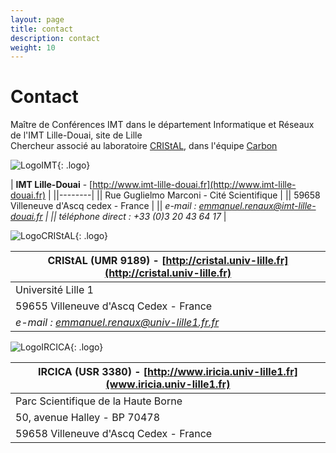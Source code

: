 ```yaml
---
layout: page
title: contact
description: contact
weight: 10
---
```



# Contact
Maître de Conférences IMT dans le département Informatique et Réseaux de l'IMT Lille-Douai, site de Lille  
Chercheur associé au laboratoire [CRIStAL](http://cristal.univ-lille.fr), dans l'équipe [Carbon](http://www.cristal.univ-lille.fr/carbon/)

![LogoIMT]({{site.url}}/img/logo_imtlille.svg){: .logo}  

| **IMT Lille-Douai** - [http://www.imt-lille-douai.fr](http://www.imt-lille-douai.fr) |
||--------|
|| Rue Guglielmo Marconi - Cité Scientifique |
|| 59658 Villeneuve d'Ascq cedex - France |
|| *e-mail : <a href="mailto:emmanuel.renaux@imt-lille-douai.fr">emmanuel.renaux@imt-lille-douai.fr</a> |
|| téléphone direct : +33 (0)3 20 43 64 17*  |


![LogoCRIStAL]({{site.url}}/img/logoCRIStAL.svg){: .logo}  

| **CRIStAL (UMR 9189)** - [http://cristal.univ-lille.fr](http://cristal.univ-lille.fr) |
|--------|
| Université Lille 1 |
| 59655 Villeneuve d'Ascq Cedex - France |
| *e-mail : <a href="mailto:emmanuel.renaux@univ-lille1.fr">emmanuel.renaux@univ-lille1.fr.fr</a>* |


![LogoIRCICA]({{site.url}}/img/Logo_Ircica_Couleur_RVB_1.jpg){: .logo}  

| **IRCICA (USR 3380)** - [http://www.iricia.univ-lille1.fr](www.iricia.univ-lille1.fr) |
|-------|
| Parc Scientifique de la Haute Borne |
| 50, avenue Halley - BP 70478 |
| 59658 Villeneuve d'Ascq Cedex - France |

